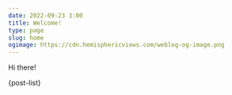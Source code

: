 ```yaml
---
date: 2022-09-23 3:00
title: Welcome!
type: page
slug: home
ogimage: https://cdn.hemisphericviews.com/weblog-og-image.png
---
```


Hi there!

{post-list}